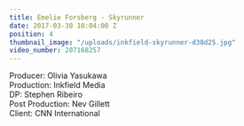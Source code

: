```yaml
---
title: Emelie Forsberg - Skyrunner
date: 2017-03-30 10:04:00 Z
position: 4
thumbnail_image: "/uploads/inkfield-skyrunner-d38d25.jpg"
video_number: 207168257
---
```


Producer: Olivia Yasukawa<br>
Production: Inkfield Media<br>
DP: Stephen Ribeiro<br>
Post Production: Nev Gillett<br>
Client: CNN International<br>